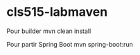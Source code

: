 # cls515-labmaven

Pour builder
    mvn clean install

Pour partir Spring Boot
    mvn spring-boot:run